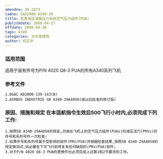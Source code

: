 ```yaml
---
amendno: 39-2873  
cadno: CAD2000-A340-20  
title: 检查液压油箱压力系统空气压力组件(PUA)  
publishdate: 2000-04-27  
effdate: 2000-04-30  
tags: A340  
categories: 华东管理局  
author: 何正华  
---
```

  
### 适用范围  
适用于装有件号为P/N 4020 Q8-3 PUA的所有A340系列飞机  
  
<!--more-->  
### 参考文件  
    1.DGAC AD2000-139-143(B)  
    2.AIRBUS INDUSTRIE SB A340-29A4058(或以后批准的修订版)  
  
### 原因、措施和规定     在本适航指令生效后500飞行小时内,必须完成下列工作:  
    1.按照SB A340-29A4058的规定,对装在飞机上的空气压力组件(PUAs)的减压活门(PRVs)的件号和系列号作一次检查;  
    2.如果件号和系列号属于受影响的部件(PRV/PUA)并根据检查结果,按照SB A340-29A4058的规定做测试,如必要在下次飞行前修复有任何缺陷的(PRV/PUA)部件;  
    3.对于P/N 4020 Q8-3 PUA的更换件也必须完成上述第1和2节要求的工作。  
  
